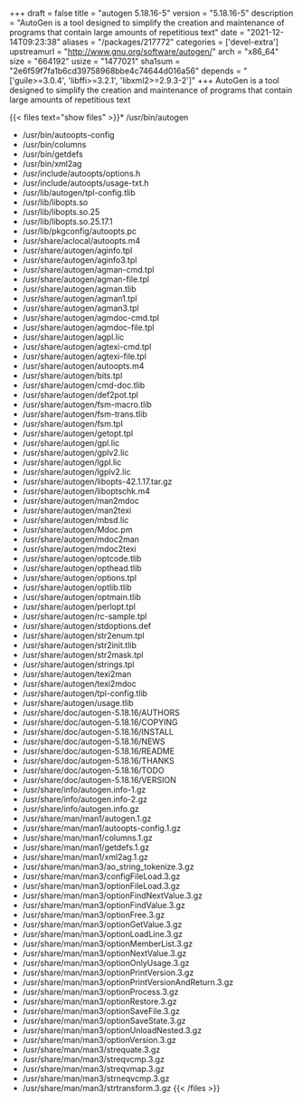 +++
draft = false
title = "autogen 5.18.16-5"
version = "5.18.16-5"
description = "AutoGen is a tool designed to simplify the creation and maintenance of programs that contain large amounts of repetitious text"
date = "2021-12-14T09:23:38"
aliases = "/packages/217772"
categories = ['devel-extra']
upstreamurl = "http://www.gnu.org/software/autogen/"
arch = "x86_64"
size = "664192"
usize = "1477021"
sha1sum = "2e6f59f7fa1b6cd39758968bbe4c74644d016a56"
depends = "['guile>=3.0.4', 'libffi>=3.2.1', 'libxml2>=2.9.3-2']"
+++
AutoGen is a tool designed to simplify the creation and maintenance of programs that contain large amounts of repetitious text

{{< files text="show files" >}}* /usr/bin/autogen
* /usr/bin/autoopts-config
* /usr/bin/columns
* /usr/bin/getdefs
* /usr/bin/xml2ag
* /usr/include/autoopts/options.h
* /usr/include/autoopts/usage-txt.h
* /usr/lib/autogen/tpl-config.tlib
* /usr/lib/libopts.so
* /usr/lib/libopts.so.25
* /usr/lib/libopts.so.25.17.1
* /usr/lib/pkgconfig/autoopts.pc
* /usr/share/aclocal/autoopts.m4
* /usr/share/autogen/aginfo.tpl
* /usr/share/autogen/aginfo3.tpl
* /usr/share/autogen/agman-cmd.tpl
* /usr/share/autogen/agman-file.tpl
* /usr/share/autogen/agman.tlib
* /usr/share/autogen/agman1.tpl
* /usr/share/autogen/agman3.tpl
* /usr/share/autogen/agmdoc-cmd.tpl
* /usr/share/autogen/agmdoc-file.tpl
* /usr/share/autogen/agpl.lic
* /usr/share/autogen/agtexi-cmd.tpl
* /usr/share/autogen/agtexi-file.tpl
* /usr/share/autogen/autoopts.m4
* /usr/share/autogen/bits.tpl
* /usr/share/autogen/cmd-doc.tlib
* /usr/share/autogen/def2pot.tpl
* /usr/share/autogen/fsm-macro.tlib
* /usr/share/autogen/fsm-trans.tlib
* /usr/share/autogen/fsm.tpl
* /usr/share/autogen/getopt.tpl
* /usr/share/autogen/gpl.lic
* /usr/share/autogen/gplv2.lic
* /usr/share/autogen/lgpl.lic
* /usr/share/autogen/lgplv2.lic
* /usr/share/autogen/libopts-42.1.17.tar.gz
* /usr/share/autogen/liboptschk.m4
* /usr/share/autogen/man2mdoc
* /usr/share/autogen/man2texi
* /usr/share/autogen/mbsd.lic
* /usr/share/autogen/Mdoc.pm
* /usr/share/autogen/mdoc2man
* /usr/share/autogen/mdoc2texi
* /usr/share/autogen/optcode.tlib
* /usr/share/autogen/opthead.tlib
* /usr/share/autogen/options.tpl
* /usr/share/autogen/optlib.tlib
* /usr/share/autogen/optmain.tlib
* /usr/share/autogen/perlopt.tpl
* /usr/share/autogen/rc-sample.tpl
* /usr/share/autogen/stdoptions.def
* /usr/share/autogen/str2enum.tpl
* /usr/share/autogen/str2init.tlib
* /usr/share/autogen/str2mask.tpl
* /usr/share/autogen/strings.tpl
* /usr/share/autogen/texi2man
* /usr/share/autogen/texi2mdoc
* /usr/share/autogen/tpl-config.tlib
* /usr/share/autogen/usage.tlib
* /usr/share/doc/autogen-5.18.16/AUTHORS
* /usr/share/doc/autogen-5.18.16/COPYING
* /usr/share/doc/autogen-5.18.16/INSTALL
* /usr/share/doc/autogen-5.18.16/NEWS
* /usr/share/doc/autogen-5.18.16/README
* /usr/share/doc/autogen-5.18.16/THANKS
* /usr/share/doc/autogen-5.18.16/TODO
* /usr/share/doc/autogen-5.18.16/VERSION
* /usr/share/info/autogen.info-1.gz
* /usr/share/info/autogen.info-2.gz
* /usr/share/info/autogen.info.gz
* /usr/share/man/man1/autogen.1.gz
* /usr/share/man/man1/autoopts-config.1.gz
* /usr/share/man/man1/columns.1.gz
* /usr/share/man/man1/getdefs.1.gz
* /usr/share/man/man1/xml2ag.1.gz
* /usr/share/man/man3/ao_string_tokenize.3.gz
* /usr/share/man/man3/configFileLoad.3.gz
* /usr/share/man/man3/optionFileLoad.3.gz
* /usr/share/man/man3/optionFindNextValue.3.gz
* /usr/share/man/man3/optionFindValue.3.gz
* /usr/share/man/man3/optionFree.3.gz
* /usr/share/man/man3/optionGetValue.3.gz
* /usr/share/man/man3/optionLoadLine.3.gz
* /usr/share/man/man3/optionMemberList.3.gz
* /usr/share/man/man3/optionNextValue.3.gz
* /usr/share/man/man3/optionOnlyUsage.3.gz
* /usr/share/man/man3/optionPrintVersion.3.gz
* /usr/share/man/man3/optionPrintVersionAndReturn.3.gz
* /usr/share/man/man3/optionProcess.3.gz
* /usr/share/man/man3/optionRestore.3.gz
* /usr/share/man/man3/optionSaveFile.3.gz
* /usr/share/man/man3/optionSaveState.3.gz
* /usr/share/man/man3/optionUnloadNested.3.gz
* /usr/share/man/man3/optionVersion.3.gz
* /usr/share/man/man3/strequate.3.gz
* /usr/share/man/man3/streqvcmp.3.gz
* /usr/share/man/man3/streqvmap.3.gz
* /usr/share/man/man3/strneqvcmp.3.gz
* /usr/share/man/man3/strtransform.3.gz
{{< /files >}}